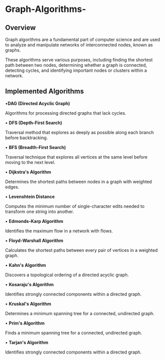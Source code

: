 # Graph-Algorithms-

## Overview ## 

Graph algorithms are a fundamental part of computer science and are used to analyze and manipulate networks of interconnected nodes, known as graphs.

These algorithms serve various purposes, including finding the shortest path between two nodes, determining whether a graph is connected, detecting cycles, and identifying important nodes or clusters within a network.

## Implemented Algorithms ## 

•**DAG (Directed Acyclic Graph)**

Algorithms for processing directed graphs that lack cycles.

• **DFS (Depth-First Search)**

Traversal method that explores as deeply as possible along each branch before backtracking.

• **BFS (Breadth-First Search)**

Traversal technique that explores all vertices at the same level before moving to the next level.

• **Dijkstra's Algorithm**

Determines the shortest paths between nodes in a graph with weighted edges.

• **Levenshtein Distance**

Computes the minimum number of single-character edits needed to transform one string into another.

• **Edmonds-Karp Algorithm**

Identifies the maximum flow in a network with flows.

• **Floyd-Warshall Algorithm**

Calculates the shortest paths between every pair of vertices in a weighted graph.

• **Kahn's Algorithm**

Discovers a topological ordering of a directed acyclic graph.

• **Kosaraju's Algorithm**

Identifies strongly connected components within a directed graph.

• **Kruskal's Algorithm**

Determines a minimum spanning tree for a connected, undirected graph.

• **Prim's Algorithm**

Finds a minimum spanning tree for a connected, undirected graph.

• **Tarjan's Algorithm**

Identifies strongly connected components within a directed graph.
